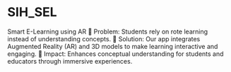 # SIH_SEL
Smart E-Learning using AR 🔹 Problem: Students rely on rote learning instead of understanding concepts. 🔹 Solution: Our app integrates Augmented Reality (AR) and 3D models to make learning interactive and engaging. 🔹 Impact: Enhances conceptual understanding for students and educators through immersive experiences.
